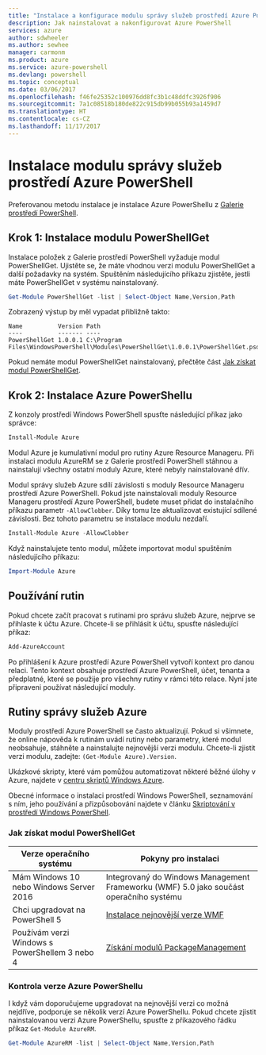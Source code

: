 ```yaml
---
title: "Instalace a konfigurace modulu správy služeb prostředí Azure PowerShell | Dokumentace Microsoftu"
description: Jak nainstalovat a nakonfigurovat Azure PowerShell
services: azure
author: sdwheeler
ms.author: sewhee
manager: carmonm
ms.product: azure
ms.service: azure-powershell
ms.devlang: powershell
ms.topic: conceptual
ms.date: 03/06/2017
ms.openlocfilehash: f46fe25352c100976dd8fc3b1c48ddfc3926f906
ms.sourcegitcommit: 7a1c08518b180de822c915db99b055b93a1459d7
ms.translationtype: HT
ms.contentlocale: cs-CZ
ms.lasthandoff: 11/17/2017
---
```

# <a name="installing-the-azure-powershell-service-management-module"></a>Instalace modulu správy služeb prostředí Azure PowerShell

Preferovanou metodu instalace je instalace Azure PowerShellu z [Galerie prostředí PowerShell](https://www.powershellgallery.com/).

## <a name="step-1-install-powershellget"></a>Krok 1: Instalace modulu PowerShellGet

Instalace položek z Galerie prostředí PowerShell vyžaduje modul PowerShellGet. Ujistěte se, že máte vhodnou verzi modulu PowerShellGet a další požadavky na systém. Spuštěním následujícího příkazu zjistěte, jestli máte PowerShellGet v systému nainstalovaný.

```powershell
Get-Module PowerShellGet -list | Select-Object Name,Version,Path
```

Zobrazený výstup by měl vypadat přibližně takto:

```
Name          Version Path
----          ------- ----
PowerShellGet 1.0.0.1 C:\Program Files\WindowsPowerShell\Modules\PowerShellGet\1.0.0.1\PowerShellGet.psd1
```

Pokud nemáte modul PowerShellGet nainstalovaný, přečtěte část [Jak získat modul PowerShellGet](#how-to-get-powershellget).

## <a name="step-2-install-azure-powershell"></a>Krok 2: Instalace Azure PowerShellu

Z konzoly prostředí Windows PowerShell spusťte následující příkaz jako správce:

```powershell
Install-Module Azure
```

Modul Azure je kumulativní modul pro rutiny Azure Resource Manageru. Při instalaci modulu AzureRM se z Galerie prostředí PowerShell stáhnou a nainstalují všechny ostatní moduly Azure, které nebyly nainstalované dřív.

Modul správy služeb Azure sdílí závislosti s moduly Resource Manageru prostředí Azure PowerShell. Pokud jste nainstalovali moduly Resource Manageru prostředí Azure PowerShell, budete muset přidat do instalačního příkazu parametr `-AllowClobber`. Díky tomu lze aktualizovat existující sdílené závislosti. Bez tohoto parametru se instalace modulu nezdaří.

```powershell
Install-Module Azure -AllowClobber
```

Když nainstalujete tento modul, můžete importovat modul spuštěním následujícího příkazu:

```powershell
Import-Module Azure
```

## <a name="to-use-the-cmdlets"></a>Používání rutin

Pokud chcete začít pracovat s rutinami pro správu služeb Azure, nejprve se přihlaste k účtu Azure. Chcete-li se přihlásit k účtu, spusťte následující příkaz:

```powershell
Add-AzureAccount
```

Po přihlášení k Azure prostředí Azure PowerShell vytvoří kontext pro danou relaci. Tento kontext obsahuje prostředí Azure PowerShell, účet, tenanta a předplatné, které se použije pro všechny rutiny v rámci této relace. Nyní jste připraveni používat následující moduly.

## <a name="azure-service-management-cmdlets"></a>Rutiny správy služeb Azure

Moduly prostředí Azure PowerShell se často aktualizují. Pokud si všimnete, že online nápověda k rutinám uvádí rutiny nebo parametry, které modul neobsahuje, stáhněte a nainstalujte nejnovější verzi modulu. Chcete-li zjistit verzi modulu, zadejte: `(Get-Module Azure).Version`.

Ukázkové skripty, které vám pomůžou automatizovat některé běžné úlohy v Azure, najdete v [centru skriptů Windows Azure](http://www.windowsazure.com/documentation/scripts/).

Obecné informace o instalaci prostředí Windows PowerShell, seznamování s ním, jeho používání a přizpůsobování najdete v článku [Skriptování v prostředí Windows PowerShell](http://go.microsoft.com/fwlink/p/?linkid=320210).

### <a name="how-to-get-powershellget"></a>Jak získat modul PowerShellGet

|Verze operačního systému|Pokyny pro instalaci|
|---|---|
|Mám Windows 10 nebo Windows Server 2016|Integrovaný do Windows Management Frameworku (WMF) 5.0 jako součást operačního systému|
|Chci upgradovat na PowerShell 5|[Instalace nejnovější verze WMF](https://www.microsoft.com/en-us/download/details.aspx?id=54616)|
|Používám verzi Windows s PowerShellem 3 nebo 4|[Získání modulů PackageManagement](http://go.microsoft.com/fwlink/?LinkID=746217)|

<a id="helpmechoose"></a>
### <a name="checking-the-version-of-azure-powershell"></a>Kontrola verze Azure PowerShellu

I když vám doporučujeme upgradovat na nejnovější verzi co možná nejdříve, podporuje se několik verzí Azure PowerShellu. Pokud chcete zjistit nainstalovanou verzi Azure PowerShellu, spusťte z příkazového řádku příkaz `Get-Module AzureRM`.

```powershell
Get-Module AzureRM -list | Select-Object Name,Version,Path
```
